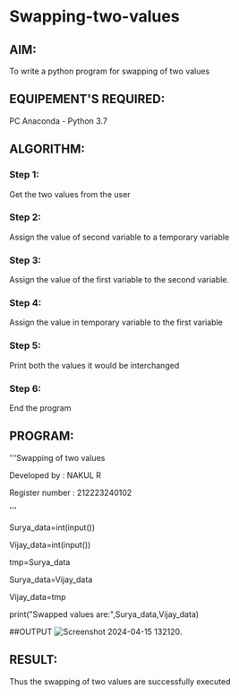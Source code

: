 # Swapping-two-values
## AIM:
To write a python program for swapping of two values
## EQUIPEMENT'S REQUIRED: 
PC
Anaconda - Python 3.7
## ALGORITHM: 
### Step 1:
Get the two values from the user
### Step 2: 
Assign the value of second variable to a temporary variable 
### Step 3: 
Assign the value of the first variable to the second variable.
### Step 4:  
Assign the value in temporary variable to the first variable
### Step 5: 
Print both the values it would be interchanged
### Step 6: 
End the program
## PROGRAM:
'''Swapping of two values

Developed by : NAKUL R

Register number : 212223240102

'''

Surya_data=int(input())

Vijay_data=int(input())

tmp=Surya_data

Surya_data=Vijay_data

Vijay_data=tmp

print("Swapped values are:",Surya_data,Vijay_data)

##OUTPUT 
![Screenshot 2024-04-15 132120](https://github.com/Nakul1411/Swapping-two-values/assets/138849780/5cea262b-55b5-4a80-8f4c-950261208b75).




## RESULT:
Thus the swapping of two values are successfully executed




